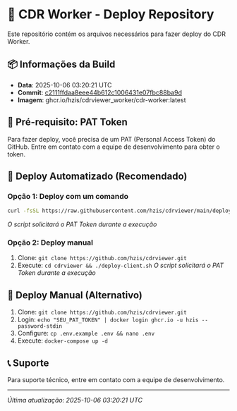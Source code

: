 # 🚀 CDR Worker - Deploy Repository

Este repositório contém os arquivos necessários para fazer deploy do CDR Worker.

## 📦 Informações da Build

- **Data**: 2025-10-06 03:20:21 UTC
- **Commit**: [c2111ffdaa8eee44b612c1006431e07fbc88ba9d](https://github.com/hzis/cdrviewer_worker/commit/c2111ffdaa8eee44b612c1006431e07fbc88ba9d)
- **Imagem**: ghcr.io/hzis/cdrviewer_worker/cdr-worker:latest

## 🔑 Pré-requisito: PAT Token

Para fazer deploy, você precisa de um PAT (Personal Access Token) do GitHub.
Entre em contato com a equipe de desenvolvimento para obter o token.

## 🚀 Deploy Automatizado (Recomendado)

### Opção 1: Deploy com um comando
```bash
curl -fsSL https://raw.githubusercontent.com/hzis/cdrviewer/main/deploy-client.sh | bash
```
*O script solicitará o PAT Token durante a execução*

### Opção 2: Deploy manual
1. Clone: `git clone https://github.com/hzis/cdrviewer.git`
2. Execute: `cd cdrviewer && ./deploy-client.sh`
*O script solicitará o PAT Token durante a execução*

## 🔧 Deploy Manual (Alternativo)

1. Clone: `git clone https://github.com/hzis/cdrviewer.git`
2. Login: `echo "SEU_PAT_TOKEN" | docker login ghcr.io -u hzis --password-stdin`
3. Configure: `cp .env.example .env && nano .env`
4. Execute: `docker-compose up -d`

## 📞 Suporte

Para suporte técnico, entre em contato com a equipe de desenvolvimento.

---
*Última atualização: 2025-10-06 03:20:21 UTC*
